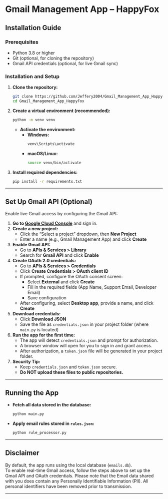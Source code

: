 # Gmail Management App – HappyFox

## Installation Guide

### Prerequisites
- Python 3.8 or higher
- Git (optional, for cloning the repository)
- Gmail API credentials (optional, for live Gmail sync)

### Installation and Setup

1. **Clone the repository:**
    ```bash
    git clone https://github.com/Jeffery2004/Gmail_Management_App_HappyFox.git
    cd Gmail_Management_App_HappyFox
    ```

2. **Create a virtual environment (recommended):**
    ```bash
    python -m venv venv
    ```
    - **Activate the environment:**
        - **Windows:**
            ```bash
            venv\Scripts\activate
            ```
        - **macOS/Linux:**
            ```bash
            source venv/bin/activate
            ```

3. **Install required dependencies:**
    ```bash
    pip install -r requirements.txt
    ```

---

## Set Up Gmail API (Optional)

Enable live Gmail access by configuring the Gmail API:

1. **Go to [Google Cloud Console](https://console.cloud.google.com/)** and sign in.
2. **Create a new project:**
    - Click the “Select a project” dropdown, then **New Project**
    - Enter a name (e.g., Gmail Management App) and click **Create**
3. **Enable Gmail API:**
    - Go to **APIs & Services > Library**
    - Search for **Gmail API** and click **Enable**
4. **Create OAuth 2.0 credentials:**
    - Go to **APIs & Services > Credentials**
    - Click **Create Credentials > OAuth client ID**
    - If prompted, configure the OAuth consent screen:
        - Select **External** and click **Create**
        - Fill in the required fields (App Name, Support Email, Developer Email)
        - Save configuration
    - After configuring, select **Desktop app**, provide a name, and click **Create**
5. **Download credentials:**
    - Click **Download JSON**
    - Save the file as `credentials.json` in your project folder (where `main.py` is located)
6. **Run the app for the first time:**
    - The app will detect `credentials.json` and prompt for authorization.
    - A browser window will open for you to sign in and grant access.
    - After authorization, a `token.json` file will be generated in your project folder.
7. **Security Tip:**
    - Keep `credentials.json` and `token.json` secure.
    - **Do NOT upload these files to public repositories.**

---

## Running the App

- **Fetch all data stored in the database:**
    ```bash
    python main.py
    ```
- **Apply email rules stored in `rules.json`:**
    ```bash
    python rule_processor.py
    ```

---

## Disclaimer

By default, the app runs using the local database (`emails.db`).  
To enable real-time Gmail access, follow the steps above to set up the Gmail API and OAuth credentials.
Please note that the Email data shared with you does contain any Personally Identifiable Information (PII). 
All personal identifiers have been removed  prior to transmission.

---
````
